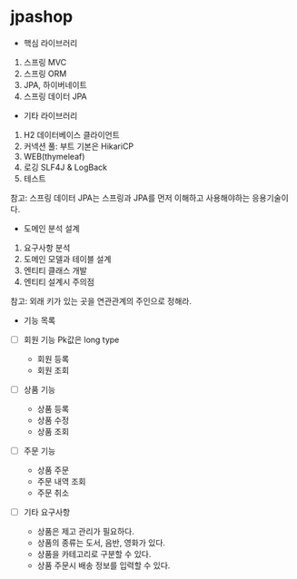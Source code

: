 # jpashop

- 핵심 라이브러리
1. 스프링 MVC
2. 스프링 ORM
3. JPA, 하이버네이트
4. 스프링 데이터 JPA

- 기타 라이브러리
1. H2 데이터베이스 클라이언트
2. 커넥션 풀: 부트 기본은 HikariCP
3. WEB(thymeleaf)
4. 로깅 SLF4J & LogBack
5. 테스트

참고: 스프링 데이터 JPA는 스프링과 JPA를 먼저 이해하고 사용해야하는 응용기술이다.



- 도메인 분석 설계
1. 요구사항 분석
2. 도메인 모델과 테이블 설계
3. 엔티티 클래스 개발
4. 엔티티 설계시 주의점

참고: 외래 키가 있는 곳을 연관관계의 주인으로 정해라.

- 기능 목록

- [ ] 회원 기능  Pk값은 long type
  - 회원 등록
  - 회원 조회

- [ ] 상품 기능
  - 상품 등록
  - 상품 수정
  - 상품 조회
- [ ] 주문 기능
  - 상품 주문
  - 주문 내역 조회
  - 주문 취소 
- [ ] 기타 요구사항
  - 상품은 제고 관리가 필요하다.
  - 상품의 종류는 도서, 음반, 영화가 있다.
  - 상품을 카테고리로 구분할 수 있다.
  - 상품 주문시 배송 정보를 입력할 수 있다.
  
  